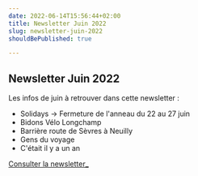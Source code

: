```yaml
---
date: 2022-06-14T15:56:44+02:00
title: Newsletter Juin 2022
slug: newsletter-juin-2022
shouldBePublished: true

---
```

## Newsletter Juin 2022

Les infos de juin à retrouver dans cette newsletter :

* Solidays -> Fermeture de l'anneau du 22 au 27 juin
* Bidons Vélo Longchamp
* Barrière route de Sèvres à Neuilly
* Gens du voyage
* C'était il y a un an

<a class="downloadButton" href="https://us4.campaign-archive.com/?u=dcae449fb23ea3d337a6c5a26&id=ad4de73ca4" _target="_blank">Consulter la newsletter_</a>